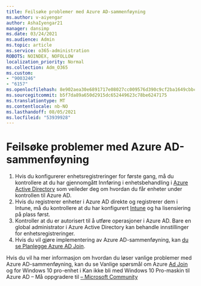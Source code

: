 ```yaml
---
title: Feilsøke problemer med Azure AD-sammenføyning
ms.author: v-aiyengar
author: AshaIyengar21
manager: dansimp
ms.date: 03/24/2021
ms.audience: Admin
ms.topic: article
ms.service: o365-administration
ROBOTS: NOINDEX, NOFOLLOW
localization_priority: Normal
ms.collection: Adm_O365
ms.custom:
- "9003246"
- "6157"
ms.openlocfilehash: 8e902aea30e6891717e08027cc009576d390c9cf2ba1649cbbc68d64883937f8
ms.sourcegitcommit: b5f7da89a650d2915dc652449623c78be6247175
ms.translationtype: MT
ms.contentlocale: nb-NO
ms.lasthandoff: 08/05/2021
ms.locfileid: "53939928"
---
```

# <a name="troubleshoot-azure-ad-join-issues"></a>Feilsøke problemer med Azure AD-sammenføyning

1. Hvis du konfigurerer enhetsregistreringer for første gang, må du kontrollere at du har gjennomgått Innføring i enhetsbehandling i [Azure Active Directory](https://docs.microsoft.com/azure/active-directory/devices/overview) som veileder deg om hvordan du får enheter under kontrollen til Azure AD. 
1. Hvis du registrerer enheter i Azure AD direkte og registrerer dem i Intune, må du kontrollere at [](https://docs.microsoft.com/mem/intune/fundamentals/licenses-assign) du har konfigurert [Intune](https://docs.microsoft.com/mem/intune/enrollment/device-enrollment) og ha lisensiering på plass først.
1. Kontroller at du er autorisert til å utføre operasjoner i Azure AD. Bare en global administrator i Azure Active Directory kan behandle innstillinger for enhetsregistreringer.
1. Hvis du vil gjøre implementering av Azure AD-sammenføyning, kan [du se Planlegge Azure AD Join](https://docs.microsoft.com/azure/active-directory/devices/azureadjoin-plan).

Hvis du vil ha mer informasjon om hvordan du løser vanlige problemer med Azure AD-sammenføyning, kan du se Vanlige spørsmål om Azure [Ad Join](https://docs.microsoft.com/azure/active-directory/devices/faq#azure-ad-join-faq) og for Windows 10 pro-enhet i Kan ikke bli med Windows 10 Pro-maskin til Azure AD – Må oppgradere til [– Microsoft Community](https://answers.microsoft.com/en-us/msoffice/forum/msoffice_install-mso_win10-mso_365hp/unable-to-join-windows-10-pro-machine-to-azure-ad/abb1ca7d-b317-45ec-a628-e1c10eae2900)
